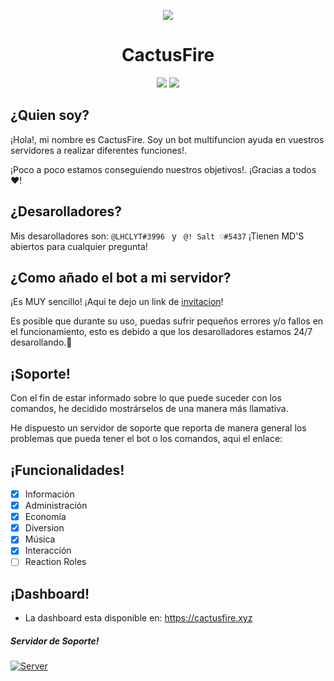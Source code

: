
<p  align="center">
<img  src="https://media.discordapp.net/attachments/740042085733761034/758328822323085332/descarga-6_1.png?width=360&height=360">
</p>
<h1  align="center">CactusFire</h1>
<p  align="center">
<a  href="https://cactusfire.xyz"><img  src="https://img.shields.io/static/v1?label=Site&message=CactusFire&color=2d572c"></a>
<a href="TWITTER"><img src="https://img.shields.io/twitter/follow/cactusfire?style=social"></a>
</p>

## ¿Quien soy?

¡Hola!, mi nombre es CactusFire. Soy un bot multifuncion ayuda en vuestros servidores a realizar diferentes funciones!.

¡Poco a poco estamos conseguiendo nuestros objetivos!. ¡Gracias a todos ❤!

## ¿Desarolladores?

Mis desarolladores son:  `@LHCLYT#3996 ` y ` @! Salt ♡#5437`
¡Tienen MD'S abiertos para cualquier pregunta!

## ¿Como añado el bot a mi servidor?

¡Es MUY sencillo! ¡Aqui te dejo un link de [invitacion](https://discordapp.com/oauth2/authorize?client_id=543567770579894272&scope=bot&permissions=8)!

Es posible que durante su uso, puedas sufrir pequeños errores y/o fallos en el funcionamiento, esto es debido a que los desarolladores estamos 24/7 desarollando.💜

## ¡Soporte!

Con el fin de estar informado sobre lo que puede suceder con los comandos, he decidido mostrárselos de una manera más llamativa.

He dispuesto un servidor de soporte que reporta de manera general los problemas que pueda tener el bot o los comandos, aqui el enlace:

## ¡Funcionalidades!

 - [x] Información
 - [x] Administración
 - [x]  Economía
 - [x]  Diversion
 - [x] Música
 - [x] Interacción
 - [ ]  Reaction Roles
 
## ¡Dashboard!

- La dashboard esta disponible en: https://cactusfire.xyz

##### Servidor de Soporte!
[![Server](https://discordapp.com/api/guilds/551632213767094272/embed.png?style=banner2)](https://discord.gg/wuRfqxS)

